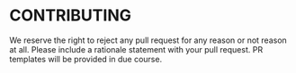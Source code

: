 CONTRIBUTING
============

We reserve the right to reject any pull request for any reason or not reason at all.  Please include a rationale statement with your pull request.  PR templates will be provided in due course.
